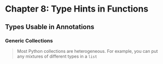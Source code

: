 # Chapter 8: Type Hints in Functions
## Types Usable in Annotations
### Generic Collections
> Most Python collections are heterogeneous. For example, you can put any mixtures of different types in a `list`
